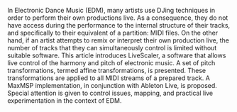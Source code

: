 In Electronic Dance Music (EDM), many artists use DJing techniques in order to perform their own productions live. As a consequence, they do not have access during the performance to the internal structure of their tracks, and specifically to their equivalent of a partition: MIDI files. On the other hand, if an artist attempts to remix or interpret their own production live, the number of tracks that they can simultaneously control is limited without suitable software. This article introduces LiveScaler, a software that allows live control of the harmony and pitch of electronic music. A  set of pitch transformations, termed affine transformations, is presented. These transformations are applied to all MIDI streams of a prepared track. A MaxMSP implementation, in conjunction with Ableton Live, is proposed. Special attention is given to control issues, mapping, and practical live experimentation in the context of EDM.